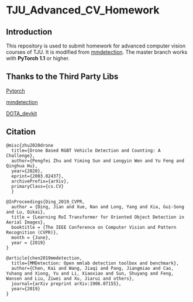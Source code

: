 # TJU_Advanced_CV_Homework

## Introduction
This repository is used to submit homework for advanced computer vision courses of TJU.
It is modified from [mmdetection](https://github.com/open-mmlab/mmdetection).
The master branch works with **PyTorch 1.1** or higher.

## Thanks to the Third Party Libs

[Pytorch](https://pytorch.org/)

[mmdetection](https://github.com/open-mmlab/mmdetection)

[DOTA_devkit](https://github.com/CAPTAIN-WHU/DOTA_devkit)

## Citation

```
@misc{zhu2020drone
  title={Drone Based RGBT Vehicle Detection and Counting: A Challenge}, 
  author={Pengfei Zhu and Yiming Sun and Longyin Wen and Yu Feng and Qinghua Hu}, 
  year={2020}, 
  eprint={2003.02437}, 
  archivePrefix={arXiv}, 
  primaryClass={cs.CV} 
  }

@InProceedings{Ding_2019_CVPR,
  author = {Ding, Jian and Xue, Nan and Long, Yang and Xia, Gui-Song and Lu, Qikai},
  title = {Learning RoI Transformer for Oriented Object Detection in Aerial Images},
  booktitle = {The IEEE Conference on Computer Vision and Pattern Recognition (CVPR)},
  month = {June},
  year = {2019}
}

@article{chen2019mmdetection,
  title={MMDetection: Open mmlab detection toolbox and benchmark},
  author={Chen, Kai and Wang, Jiaqi and Pang, Jiangmiao and Cao, Yuhang and Xiong, Yu and Li, Xiaoxiao and Sun, Shuyang and Feng, Wansen and Liu, Ziwei and Xu, Jiarui and others},
  journal={arXiv preprint arXiv:1906.07155},
  year={2019}
}
```
